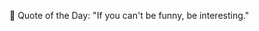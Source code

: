 <!-- start quote -->
💬 Quote of the Day: "If you can't be funny, be interesting."
<!-- end quote -->